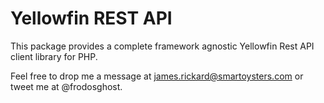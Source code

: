 # Yellowfin REST API

This package provides a complete framework agnostic Yellowfin Rest API client library for PHP.

Feel free to drop me a message at james.rickard@smartoysters.com or tweet me at @frodosghost.
